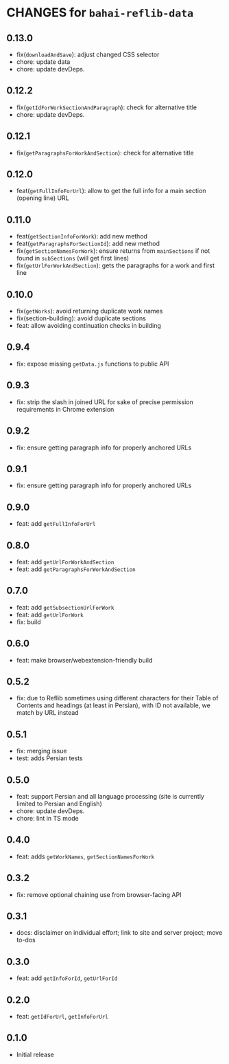 # CHANGES for `bahai-reflib-data`

## 0.13.0

- fix(`downloadAndSave`): adjust changed CSS selector
- chore: update data
- chore: update devDeps.

## 0.12.2

- fix(`getIdForWorkSectionAndParagraph`): check for alternative title
- chore: update devDeps.

## 0.12.1

- fix(`getParagraphsForWorkAndSection`): check for alternative title

## 0.12.0

- feat(`getFullInfoForUrl`): allow to get the full info for a main section
  (opening line) URL

## 0.11.0

- feat(`getSectionInfoForWork`): add new method
- feat(`getParagraphsForSectionId`): add new method
- fix(`getSectionNamesForWork`): ensure returns from `mainSections` if not
  found in `subSections` (will get first lines)
- fix(`getUrlForWorkAndSection`): gets the paragraphs for a work and first line

## 0.10.0

- fix(`getWorks`): avoid returning duplicate work names
- fix(section-building): avoid duplicate sections
- feat: allow avoiding continuation checks in building

## 0.9.4

- fix: expose missing `getData.js` functions to public API

## 0.9.3

- fix: strip the slash in joined URL for sake of precise permission
  requirements in Chrome extension

## 0.9.2

- fix: ensure getting paragraph info for properly anchored URLs

## 0.9.1

- fix: ensure getting paragraph info for properly anchored URLs

## 0.9.0

- feat: add `getFullInfoForUrl`

## 0.8.0

- feat: add `getUrlForWorkAndSection`
- feat: add `getParagraphsForWorkAndSection`

## 0.7.0

- feat: add `getSubsectionUrlForWork`
- feat: add `getUrlForWork`
- fix: build

## 0.6.0

- feat: make browser/webextension-friendly build

## 0.5.2

- fix: due to Reflib sometimes using different characters for their
  Table of Contents and headings (at least in Persian), with ID not available,
  we match by URL instead

## 0.5.1

- fix: merging issue
- test: adds Persian tests

## 0.5.0

- feat: support Persian and all language processing (site is currently
    limited to Persian and English)
- chore: update devDeps.
- chore: lint in TS mode

## 0.4.0

- feat: adds `getWorkNames`, `getSectionNamesForWork`

## 0.3.2

- fix: remove optional chaining use from browser-facing API

## 0.3.1

- docs: disclaimer on individual effort; link to site and server project;
  move to-dos

## 0.3.0

- feat: add `getInfoForId`, `getUrlForId`

## 0.2.0

- feat: `getIdForUrl`, `getInfoForUrl`

## 0.1.0

- Initial release
